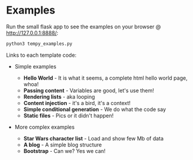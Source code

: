 # Examples
Run the small flask app to see the examples on your browser @ http://127.0.0.1:8888/:
```bash
python3 tempy_examples.py
```

Links to each template code:
- Simple examples
  - **Hello World** - It is what it seems, a complete html hello world page, whoa!
  - **Passing content** - Variables are good, let's use them!
  - **Rendering lists** - aka looping
  - **Content injection** - it's a bird, it's a context!
  - **Simple conditional generation** - We do what the code say
  - **Static files** - Pics or it didn't happen!

- More complex examples
  - **Star Wars character list** - Load and show few Mb of data
  - **A blog** - A simple blog structure
  - **Bootstrap** - Can we? Yes we can!
  
